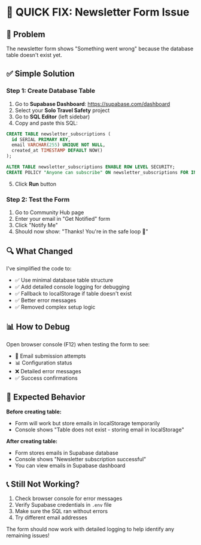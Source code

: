 # 🚀 QUICK FIX: Newsletter Form Issue

## 🎯 Problem
The newsletter form shows "Something went wrong" because the database table doesn't exist yet.

## ✅ Simple Solution

### Step 1: Create Database Table
1. Go to **Supabase Dashboard**: https://supabase.com/dashboard
2. Select your **Solo Travel Safety** project
3. Go to **SQL Editor** (left sidebar)
4. Copy and paste this SQL:

```sql
CREATE TABLE newsletter_subscriptions (
  id SERIAL PRIMARY KEY,
  email VARCHAR(255) UNIQUE NOT NULL,
  created_at TIMESTAMP DEFAULT NOW()
);

ALTER TABLE newsletter_subscriptions ENABLE ROW LEVEL SECURITY;
CREATE POLICY "Anyone can subscribe" ON newsletter_subscriptions FOR INSERT WITH CHECK (true);
```

5. Click **Run** button

### Step 2: Test the Form
1. Go to Community Hub page
2. Enter your email in "Get Notified" form
3. Click "Notify Me"
4. Should now show: "Thanks! You're in the safe loop 🎉"

## 🔍 What Changed

I've simplified the code to:
- ✅ Use minimal database table structure
- ✅ Add detailed console logging for debugging
- ✅ Fallback to localStorage if table doesn't exist
- ✅ Better error messages
- ✅ Removed complex setup logic

## 📊 How to Debug

Open browser console (F12) when testing the form to see:
- 📧 Email submission attempts
- 📊 Configuration status
- ❌ Detailed error messages
- ✅ Success confirmations

## 🎯 Expected Behavior

**Before creating table:**
- Form will work but store emails in localStorage temporarily
- Console shows "Table does not exist - storing email in localStorage"

**After creating table:**
- Form stores emails in Supabase database
- Console shows "Newsletter subscription successful"
- You can view emails in Supabase dashboard

## 📞 Still Not Working?

1. Check browser console for error messages
2. Verify Supabase credentials in `.env` file
3. Make sure the SQL ran without errors
4. Try different email addresses

The form should now work with detailed logging to help identify any remaining issues!